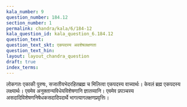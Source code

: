 ```yaml
---
kala_number: 9
question_number: 184.12
section_number: 1
permalink: chandra/kala/6/184-12
kala_question_id: kala_question_6.184.12
question_text: 
question_text_skt: एकपदस्य अवशेषलक्षणता
question_text_hin: 
layout: layout_chandra_question
draft: true
index_terms:
---
```


<!-- skt-start -->
लोकगतः एकाकी पुरुषः, सजातीयभेदरहितब्रह्म च मिलित्वा एकपदस्य वाच्यार्थः। केवलं ब्रह्म एकपदस्य लक्ष्यार्थः।
एवमेव अनुक्तान्यविधेयविशेषणानि ज्ञातव्यानि। एवमेव प्रपञ्चस्य असदादिविशेषणनिषेधकसदादिपदार्थे भागत्यागलक्षणप्रवृत्तिः।
<!-- skt-end -->

<!-- eng-start -->
<!-- eng-end -->

